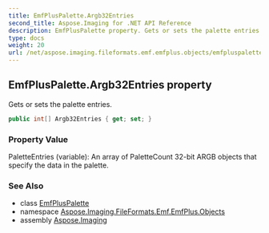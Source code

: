 ```yaml
---
title: EmfPlusPalette.Argb32Entries
second_title: Aspose.Imaging for .NET API Reference
description: EmfPlusPalette property. Gets or sets the palette entries
type: docs
weight: 20
url: /net/aspose.imaging.fileformats.emf.emfplus.objects/emfpluspalette/argb32entries/
---
```

## EmfPlusPalette.Argb32Entries property

Gets or sets the palette entries.

```csharp
public int[] Argb32Entries { get; set; }
```

### Property Value

PaletteEntries (variable): An array of PaletteCount 32-bit ARGB objects that specify the data in the palette.

### See Also

* class [EmfPlusPalette](../)
* namespace [Aspose.Imaging.FileFormats.Emf.EmfPlus.Objects](../../emfpluspalette/)
* assembly [Aspose.Imaging](../../../)


